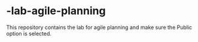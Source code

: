 # -lab-agile-planning
 This repository contains the lab for agile planning and make sure the Public option is selected.
